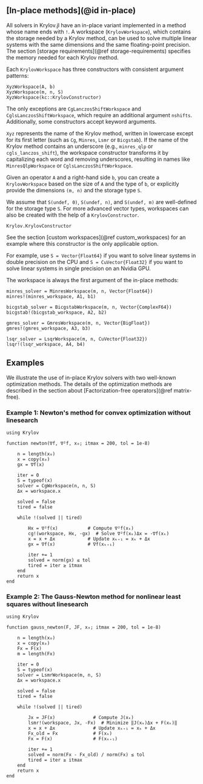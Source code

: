 ## [In-place methods](@id in-place)

All solvers in Krylov.jl have an in-place variant implemented in a method whose name ends with `!`.
A workspace (`KrylovWorkspace`), which contains the storage needed by a Krylov method, can be used to solve multiple linear systems with the same dimensions and the same floating-point precision.
The section [storage requirements](@ref storage-requirements) specifies the memory needed for each Krylov method.

Each `KrylovWorkspace` has three constructors with consistent argument patterns:

```@constructors
XyzWorkspace(A, b)
XyzWorkspace(m, n, S)
XyzWorkspace(kc::KrylovConstructor)
```
The only exceptions are `CgLanczosShiftWorkspace` and `CglsLanczosShiftWorkspace`, which require an additional argument `nshifts`.
Additionally, some constructors accept keyword arguments.

`Xyz` represents the name of the Krylov method, written in lowercase except for its first letter (such as `Cg`, `Minres`, `Lsmr` or `Bicgstab`).
If the name of the Krylov method contains an underscore (e.g., `minres_qlp` or `cgls_lanczos_shift`), the workspace constructor transforms it by capitalizing each word and removing underscores, resulting in names like `MinresQlpWorkspace` or `CglsLanczosShiftWorkspace`.

Given an operator `A` and a right-hand side `b`, you can create a `KrylovWorkspace` based on the size of `A` and the type of `b`, or explicitly provide the dimensions `(m, n)` and the storage type `S`.

We assume that `S(undef, 0)`, `S(undef, n)`, and `S(undef, m)` are well-defined for the storage type `S`.
For more advanced vector types, workspaces can also be created with the help of a `KrylovConstructor`.
```@docs
Krylov.KrylovConstructor
```
See the section [custom workspaces](@ref custom_workspaces) for an example where this constructor is the only applicable option.

For example, use `S = Vector{Float64}` if you want to solve linear systems in double precision on the CPU and `S = CuVector{Float32}` if you want to solve linear systems in single precision on an Nvidia GPU.

The workspace is always the first argument of the in-place methods:

```@solvers
minres_solver = MinresWorkspace(m, n, Vector{Float64})
minres!(minres_workspace, A1, b1)

bicgstab_solver = BicgstabWorkspace(m, n, Vector{ComplexF64})
bicgstab!(bicgstab_workspace, A2, b2)

gmres_solver = GmresWorkspace(m, n, Vector{BigFloat})
gmres!(gmres_workspace, A3, b3)

lsqr_solver = LsqrWorkspace(m, n, CuVector{Float32})
lsqr!(lsqr_workspace, A4, b4)
```

## Examples

We illustrate the use of in-place Krylov solvers with two well-known optimization methods.
The details of the optimization methods are described in the section about [Factorization-free operators](@ref matrix-free).

### Example 1: Newton's method for convex optimization without linesearch

```@newton
using Krylov

function newton(∇f, ∇²f, x₀; itmax = 200, tol = 1e-8)

    n = length(x₀)
    x = copy(x₀)
    gx = ∇f(x)
    
    iter = 0
    S = typeof(x)
    solver = CgWorkspace(n, n, S)
    Δx = workspace.x

    solved = false
    tired = false

    while !(solved || tired)
 
        Hx = ∇²f(x)           # Compute ∇²f(xₖ)
        cg!(workspace, Hx, -gx)  # Solve ∇²f(xₖ)Δx = -∇f(xₖ)
        x = x + Δx            # Update xₖ₊₁ = xₖ + Δx
        gx = ∇f(x)            # ∇f(xₖ₊₁)
        
        iter += 1
        solved = norm(gx) ≤ tol
        tired = iter ≥ itmax
    end
    return x
end
```

### Example 2: The Gauss-Newton method for nonlinear least squares without linesearch

```@gauss_newton
using Krylov

function gauss_newton(F, JF, x₀; itmax = 200, tol = 1e-8)

    n = length(x₀)
    x = copy(x₀)
    Fx = F(x)
    m = length(Fx)
    
    iter = 0
    S = typeof(x)
    solver = LsmrWorkspace(m, n, S)
    Δx = workspace.x

    solved = false
    tired = false

    while !(solved || tired)
 
        Jx = JF(x)              # Compute J(xₖ)
        lsmr!(workspace, Jx, -Fx)  # Minimize ‖J(xₖ)Δx + F(xₖ)‖
        x = x + Δx              # Update xₖ₊₁ = xₖ + Δx
        Fx_old = Fx             # F(xₖ)
        Fx = F(x)               # F(xₖ₊₁)
        
        iter += 1
        solved = norm(Fx - Fx_old) / norm(Fx) ≤ tol
        tired = iter ≥ itmax
    end
    return x
end
```
